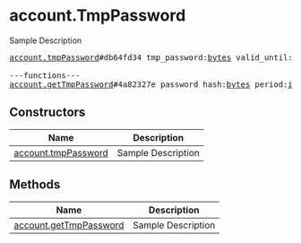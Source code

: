 # account.TmpPassword

Sample Description

<pre>
<a href="../constructor/account.tmpPassword">account.tmpPassword</a>#db64fd34 tmp_password:<a href="../type/bytes.md">bytes</a> valid_until:<a href="../type/int.md">int</a> = <a href="../type/account.TmpPassword.md">account.TmpPassword</a>;

---functions---
<a href="../method/account.getTmpPassword">account.getTmpPassword</a>#4a82327e password_hash:<a href="../type/bytes.md">bytes</a> period:<a href="../type/int.md">int</a> = <a href="../type/account.TmpPassword.md">account.TmpPassword</a>;
</pre>

## Constructors

| Name | Description |
|------|-------------|
| [account.tmpPassword](../constructor/account.tmpPassword.md) | Sample Description |

## Methods

| Name | Description |
|------|-------------|
| [account.getTmpPassword](../method/account.getTmpPassword.md) | Sample Description |
